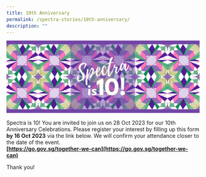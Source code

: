 ```yaml
---
title: 10th Anniversary
permalink: /spectra-stories/10th-anniversary/
description: ""
---
```

<img style="width:1000px" src="/images/spectra%20is%2010.png">

Spectra is 10! You are invited to join us on 28 Oct 2023 for our 10th Anniversary Celebrations.
Please register your interest by filling up this form **by 16 Oct 2023** via the link below. We will confirm your attendance closer to the date of the event. <br>**[https://go.gov.sg/together-we-can](https://go.gov.sg/together-we-can)**

Thank you!